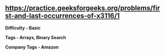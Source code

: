 ## https://practice.geeksforgeeks.org/problems/first-and-last-occurrences-of-x3116/1

**Difficulty - Basic**

**Tags - Arrays, Binary Search**

**Company Tags - Amazon**
